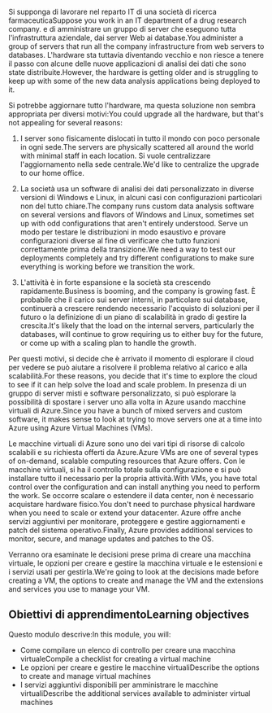 <span data-ttu-id="21434-101">Si supponga di lavorare nel reparto IT di una società di ricerca farmaceutica</span><span class="sxs-lookup"><span data-stu-id="21434-101">Suppose you work in an IT department of a drug research company.</span></span> <span data-ttu-id="21434-102">e di amministrare un gruppo di server che eseguono tutta l'infrastruttura aziendale, dai server Web ai database.</span><span class="sxs-lookup"><span data-stu-id="21434-102">You administer a group of servers that run all the company infrastructure from web servers to databases.</span></span> <span data-ttu-id="21434-103">L'hardware sta tuttavia diventando vecchio e non riesce a tenere il passo con alcune delle nuove applicazioni di analisi dei dati che sono state distribuite.</span><span class="sxs-lookup"><span data-stu-id="21434-103">However, the hardware is getting older and is struggling to keep up with some of the new data analysis applications being deployed to it.</span></span>

<span data-ttu-id="21434-104">Si potrebbe aggiornare tutto l'hardware, ma questa soluzione non sembra appropriata per diversi motivi:</span><span class="sxs-lookup"><span data-stu-id="21434-104">You could upgrade all the hardware, but that's not appealing for several reasons:</span></span>

1. <span data-ttu-id="21434-105">I server sono fisicamente dislocati in tutto il mondo con poco personale in ogni sede.</span><span class="sxs-lookup"><span data-stu-id="21434-105">The servers are physically scattered all around the world with minimal staff in each location.</span></span> <span data-ttu-id="21434-106">Si vuole centralizzare l'aggiornamento nella sede centrale.</span><span class="sxs-lookup"><span data-stu-id="21434-106">We'd like to centralize the upgrade to our home office.</span></span>

2. <span data-ttu-id="21434-107">La società usa un software di analisi dei dati personalizzato in diverse versioni di Windows e Linux, in alcuni casi con configurazioni particolari non del tutto chiare.</span><span class="sxs-lookup"><span data-stu-id="21434-107">The company runs custom data analysis software on several versions and flavors of Windows and Linux, sometimes set up with odd configurations that aren't entirely understood.</span></span> <span data-ttu-id="21434-108">Serve un modo per testare le distribuzioni in modo esaustivo e provare configurazioni diverse al fine di verificare che tutto funzioni correttamente prima della transizione.</span><span class="sxs-lookup"><span data-stu-id="21434-108">We need a way to test our deployments completely and try different configurations to make sure everything is working before we transition the work.</span></span>

3. <span data-ttu-id="21434-109">L'attività è in forte espansione e la società sta crescendo rapidamente.</span><span class="sxs-lookup"><span data-stu-id="21434-109">Business is booming, and the company is growing fast.</span></span> <span data-ttu-id="21434-110">È probabile che il carico sui server interni, in particolare sui database, continuerà a crescere rendendo necessario l'acquisto di soluzioni per il futuro o la definizione di un piano di scalabilità in grado di gestire la crescita.</span><span class="sxs-lookup"><span data-stu-id="21434-110">It's likely that the load on the internal servers, particularly the databases, will continue to grow requiring us to either buy for the future, or come up with a scaling plan to handle the growth.</span></span>

<span data-ttu-id="21434-111">Per questi motivi, si decide che è arrivato il momento di esplorare il cloud per vedere se può aiutare a risolvere il problema relativo al carico e alla scalabilità.</span><span class="sxs-lookup"><span data-stu-id="21434-111">For these reasons, you decide that it's time to explore the cloud to see if it can help solve the load and scale problem.</span></span> <span data-ttu-id="21434-112">In presenza di un gruppo di server misti e software personalizzato, si può esplorare la possibilità di spostare i server uno alla volta in Azure usando macchine virtuali di Azure.</span><span class="sxs-lookup"><span data-stu-id="21434-112">Since you have a bunch of mixed servers and custom software, it makes sense to look at trying to move servers one at a time into Azure using Azure Virtual Machines (VMs).</span></span>

<span data-ttu-id="21434-113">Le macchine virtuali di Azure sono uno dei vari tipi di risorse di calcolo scalabili e su richiesta offerti da Azure.</span><span class="sxs-lookup"><span data-stu-id="21434-113">Azure VMs are one of several types of on-demand, scalable computing resources that Azure offers.</span></span> <span data-ttu-id="21434-114">Con le macchine virtuali, si ha il controllo totale sulla configurazione e si può installare tutto il necessario per la propria attività.</span><span class="sxs-lookup"><span data-stu-id="21434-114">With VMs, you have total control over the configuration and can install anything you need to perform the work.</span></span> <span data-ttu-id="21434-115">Se occorre scalare o estendere il data center, non è necessario acquistare hardware fisico.</span><span class="sxs-lookup"><span data-stu-id="21434-115">You don't need to purchase physical hardware when you need to scale or extend your datacenter.</span></span> <span data-ttu-id="21434-116">Azure offre anche servizi aggiuntivi per monitorare, proteggere e gestire aggiornamenti e patch del sistema operativo.</span><span class="sxs-lookup"><span data-stu-id="21434-116">Finally, Azure provides additional services to monitor, secure, and manage updates and patches to the OS.</span></span>

<span data-ttu-id="21434-117">Verranno ora esaminate le decisioni prese prima di creare una macchina virtuale, le opzioni per creare e gestire la macchina virtuale e le estensioni e i servizi usati per gestirla.</span><span class="sxs-lookup"><span data-stu-id="21434-117">We're going to look at the decisions made before creating a VM, the options to create and manage the VM and the extensions and services you use to manage your VM.</span></span>

## <a name="learning-objectives"></a><span data-ttu-id="21434-118">Obiettivi di apprendimento</span><span class="sxs-lookup"><span data-stu-id="21434-118">Learning objectives</span></span>

<span data-ttu-id="21434-119">Questo modulo descrive:</span><span class="sxs-lookup"><span data-stu-id="21434-119">In this module, you will:</span></span>

- <span data-ttu-id="21434-120">Come compilare un elenco di controllo per creare una macchina virtuale</span><span class="sxs-lookup"><span data-stu-id="21434-120">Compile a checklist for creating a virtual machine</span></span>
- <span data-ttu-id="21434-121">Le opzioni per creare e gestire le macchine virtuali</span><span class="sxs-lookup"><span data-stu-id="21434-121">Describe the options to create and manage virtual machines</span></span>
- <span data-ttu-id="21434-122">I servizi aggiuntivi disponibili per amministrare le macchine virtuali</span><span class="sxs-lookup"><span data-stu-id="21434-122">Describe the additional services available to administer virtual machines</span></span>